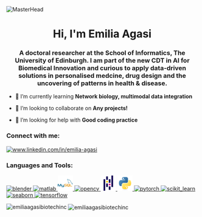 ![MasterHead](https://media.cntraveller.com/photos/611be9e3d5b6f5a4a3def392/16:9/w_2560%2Cc_limit/Mountain-view-over-city-Edinburgh-scotland-conde-nast-traveller-28july17-iStock.jpg)
<h1 align="center">Hi, I'm Emilia Agasi</h1>
<h3 align="center">A doctoral researcher at the School of Informatics, The University of Edinburgh. I am part of the new CDT in AI for Biomedical Innovation and curious to apply data-driven solutions in personalised medcine, drug design and the uncovering of patterns in health & disease.</h3>

- 🌱 I’m currently learning **Network biology, multimodal data integration**

- 👯 I’m looking to collaborate on **Any projects!**

- 🤝 I’m looking for help with **Good coding practice**

<h3 align="left">Connect with me:</h3>
<p align="left">
<a href="https://linkedin.com/in/www.linkedin.com/in/emilia-agasi" target="blank"><img align="center" src="https://raw.githubusercontent.com/rahuldkjain/github-profile-readme-generator/master/src/images/icons/Social/linked-in-alt.svg" alt="www.linkedin.com/in/emilia-agasi" height="30" width="40" /></a>
</p>

<h3 align="left">Languages and Tools:</h3>
<p align="left"> <a href="https://www.blender.org/" target="_blank" rel="noreferrer"> <img src="https://download.blender.org/branding/community/blender_community_badge_white.svg" alt="blender" width="40" height="40"/> </a> <a href="https://www.mathworks.com/" target="_blank" rel="noreferrer"> <img src="https://upload.wikimedia.org/wikipedia/commons/2/21/Matlab_Logo.png" alt="matlab" width="40" height="40"/> </a> <a href="https://www.mysql.com/" target="_blank" rel="noreferrer"> <img src="https://raw.githubusercontent.com/devicons/devicon/master/icons/mysql/mysql-original-wordmark.svg" alt="mysql" width="40" height="40"/> </a> <a href="https://opencv.org/" target="_blank" rel="noreferrer"> <img src="https://www.vectorlogo.zone/logos/opencv/opencv-icon.svg" alt="opencv" width="40" height="40"/> </a> <a href="https://pandas.pydata.org/" target="_blank" rel="noreferrer"> <img src="https://raw.githubusercontent.com/devicons/devicon/2ae2a900d2f041da66e950e4d48052658d850630/icons/pandas/pandas-original.svg" alt="pandas" width="40" height="40"/> </a> <a href="https://www.python.org" target="_blank" rel="noreferrer"> <img src="https://raw.githubusercontent.com/devicons/devicon/master/icons/python/python-original.svg" alt="python" width="40" height="40"/> </a> <a href="https://pytorch.org/" target="_blank" rel="noreferrer"> <img src="https://www.vectorlogo.zone/logos/pytorch/pytorch-icon.svg" alt="pytorch" width="40" height="40"/> </a> <a href="https://scikit-learn.org/" target="_blank" rel="noreferrer"> <img src="https://upload.wikimedia.org/wikipedia/commons/0/05/Scikit_learn_logo_small.svg" alt="scikit_learn" width="40" height="40"/> </a> <a href="https://seaborn.pydata.org/" target="_blank" rel="noreferrer"> <img src="https://seaborn.pydata.org/_images/logo-mark-lightbg.svg" alt="seaborn" width="40" height="40"/> </a> <a href="https://www.tensorflow.org" target="_blank" rel="noreferrer"> <img src="https://www.vectorlogo.zone/logos/tensorflow/tensorflow-icon.svg" alt="tensorflow" width="40" height="40"/> </a> </p>

<p><img align="left" src="https://github-readme-stats.vercel.app/api/top-langs?username=emiliaagasibiotechinc&show_icons=true&locale=en&layout=compact" alt="emiliaagasibiotechinc" /></p>

<p>&nbsp;<img align="center" src="https://github-readme-stats.vercel.app/api?username=emiliaagasibiotechinc&show_icons=true&locale=en" alt="emiliaagasibiotechinc" /></p>
